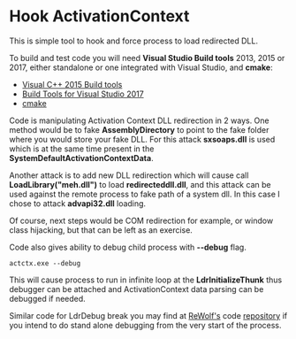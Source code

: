 # Hook ActivationContext

This is simple tool to hook and force process to load redirected DLL.

To build and test code you will need **Visual Studio Build tools** 2013, 2015 or 2017, either standalone or one integrated with Visual Studio, and **cmake**:

* [Visual C++ 2015 Build tools](http://landinghub.visualstudio.com/visual-cpp-build-tools)
* [Build Tools for Visual Studio 2017](https://www.visualstudio.com/downloads/#build-tools-for-visual-studio-2017)
* [cmake](https://cmake.org/)

Code is manipulating Activation Context DLL redirection in 2 ways. One method would be to fake **AssemblyDirectory** to point to the fake folder where you would store your fake DLL. For this attack **sxsoaps.dll** is used which is at the same time present in the **SystemDefaultActivationContextData**.

Another attack is to add new DLL redirection which will cause call **LoadLibrary("meh.dll")** to load **redirecteddll.dll**, and this attack can be used against the remote process to fake path of a system dll. In this case I chose to attack **advapi32.dll** loading.

Of course, next steps would be COM redirection for example, or window class hijacking, but that can be left as an exercise.

Code also gives ability to debug child process with **--debug** flag.

```
actctx.exe --debug
```

This will cause process to run in infinite loop at the **LdrInitializeThunk** thus debugger can be attached and ActivationContext data parsing can be debugged if needed.

Similar code for LdrDebug break you may find at [ReWolf's](https://twitter.com/rwfpl) code [repository](https://github.com/rwfpl/rewolf-ldrdebug) if you intend to do stand alone debugging from the very start of the process.
